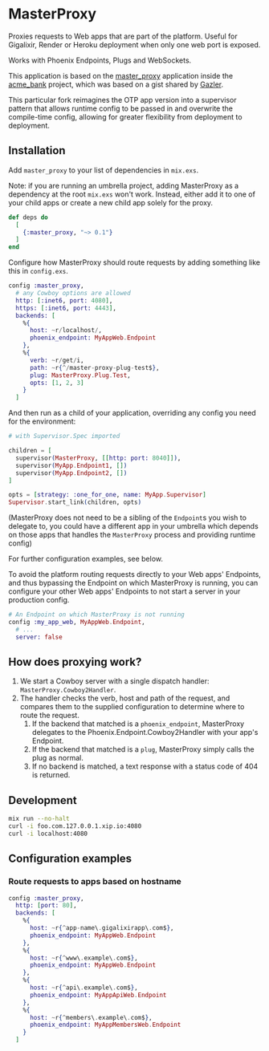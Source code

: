 # MasterProxy

Proxies requests to Web apps that are part of the platform. Useful for Gigalixir, Render or Heroku deployment when only one web port is exposed.

Works with Phoenix Endpoints, Plugs and WebSockets.

This application is based on the [master_proxy](https://github.com/wojtekmach/acme_bank/tree/master/apps/master_proxy) application inside the [acme_bank](https://github.com/wojtekmach/acme_bank) project, which was based on a gist shared by [Gazler](https://github.com/Gazler).

This particular fork reimagines the OTP app version into a supervisor pattern that allows runtime config to be passed in and overwrite the compile-time config, allowing for greater flexibility from deployment to deployment.

## Installation

Add `master_proxy` to your list of dependencies in `mix.exs`.

Note: if you are running an umbrella project, adding MasterProxy as a dependency at the root `mix.exs` won't work. Instead, either add it to one of your child apps or create a new child app solely for the proxy.

```elixir
def deps do
  [
    {:master_proxy, "~> 0.1"}
  ]
end
```

Configure how MasterProxy should route requests by adding something like this in `config.exs`.

```elixir
config :master_proxy, 
  # any Cowboy options are allowed
  http: [:inet6, port: 4080],
  https: [:inet6, port: 4443],
  backends: [
    %{
      host: ~r/localhost/,
      phoenix_endpoint: MyAppWeb.Endpoint
    },
    %{
      verb: ~r/get/i,
      path: ~r{^/master-proxy-plug-test$},
      plug: MasterProxy.Plug.Test,
      opts: [1, 2, 3]
    }
  ]
```

And then run as a child of your application, overriding any config you need for the environment:
```elixir
# with Supervisor.Spec imported

children = [
  supervisor(MasterProxy, [[http: port: 8040]]),
  supervisor(MyApp.Endpoint1, [])
  supervisor(MyApp.Endpoint2, [])
]

opts = [strategy: :one_for_one, name: MyApp.Supervisor]
Supervisor.start_link(children, opts)
```

(MasterProxy does not need to be a sibling of the `Endpoint`s you wish to delegate to, you could have a different app in your umbrella which depends on those apps that handles the `MasterProxy` process and providing runtime config)

For further configuration examples, see below.

To avoid the platform routing requests directly to your Web apps' Endpoints, and thus bypassing the Endpoint on which MasterProxy is running, you can configure your other Web apps' Endpoints to not start a server in your production config.

```elixir
# An Endpoint on which MasterProxy is not running
config :my_app_web, MyAppWeb.Endpoint,
  # ...
  server: false
```

## How does proxying work?

1. We start a Cowboy server with a single dispatch handler: `MasterProxy.Cowboy2Handler`.
2. The handler checks the verb, host and path of the request, and compares them to the supplied configuration to determine where to route the request.
	1. If the backend that matched is a `phoenix_endpoint`, MasterProxy delegates to the Phoenix.Endpoint.Cowboy2Handler with your app's Endpoint.
	2. If the backend that matched is a `plug`, MasterProxy simply calls the plug as normal.
	3. If no backend is matched, a text response with a status code of 404 is returned.

## Development

```bash
mix run --no-halt
curl -i foo.com.127.0.0.1.xip.io:4080 
curl -i localhost:4080
```

## Configuration examples

### Route requests to apps based on hostname

```elixir
config :master_proxy,
  http: [port: 80],
  backends: [
    %{
      host: ~r{^app-name\.gigalixirapp\.com$},
      phoenix_endpoint: MyAppWeb.Endpoint
    },
    %{
      host: ~r{^www\.example\.com$},
      phoenix_endpoint: MyAppWeb.Endpoint
    },
    %{
      host: ~r{^api\.example\.com$},
      phoenix_endpoint: MyAppApiWeb.Endpoint
    },
    %{
      host: ~r{^members\.example\.com$},
      phoenix_endpoint: MyAppMembersWeb.Endpoint
    }
  ]
```
